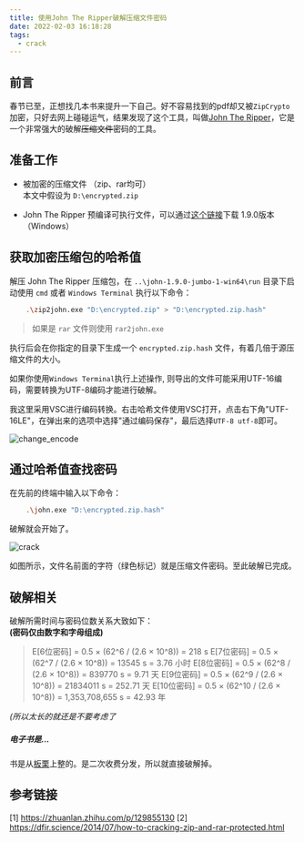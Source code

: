 ```yaml
---
title: 使用John The Ripper破解压缩文件密码
date: 2022-02-03 16:18:28
tags: 
  - crack
---
```


## 前言

春节已至，正想找几本书来提升一下自己。好不容易找到的pdf却又被`ZipCrypto`加密，只好去网上碰碰运气，结果发现了这个工具，叫做[John The Ripper](https://www.openwall.com/john/)，它是一个非常强大的破解~~压缩文件~~密码的工具。

## 准备工作

- 被加密的压缩文件 （zip、rar均可）  
  本文中假设为 `D:\encrypted.zip`

- John The Ripper 预编译可执行文件，可以通过[这个链接](https://www.openwall.com/john/k/john-1.9.0-jumbo-1-win64.zip)下载 1.9.0版本 （Windows）  

## 获取加密压缩包的哈希值

解压 John The Ripper 压缩包，在 `..\john-1.9.0-jumbo-1-win64\run` 目录下启动使用 `cmd` 或者 `Windows Terminal` 执行以下命令：

```bash
    .\zip2john.exe "D:\encrypted.zip" > "D:\encrypted.zip.hash"
```

> 如果是 `rar` 文件则使用 `rar2john.exe`

执行后会在你指定的目录下生成一个 `encrypted.zip.hash` 文件，有着几倍于源压缩文件的大小。

如果你使用`Windows Terminal`执行上述操作, 则导出的文件可能采用UTF-16编码，需要转换为UTF-8编码才能进行破解。

我这里采用VSC进行编码转换。右击哈希文件使用VSC打开，点击右下角"UTF-16LE"，在弹出来的选项中选择"通过编码保存"，最后选择`UTF-8 utf-8`即可。

![change_encode](change_encode.png)

## 通过哈希值查找密码

在先前的终端中输入以下命令：

```bash
    .\john.exe "D:\encrypted.zip.hash"
```

破解就会开始了。

![crack](crack.png)

如图所示，文件名前面的字符（绿色标记）就是压缩文件密码。至此破解已完成。

## 破解相关

破解所需时间与密码位数关系大致如下：  
**(密码仅由数字和字母组成)**

> E[6位密码] = 0.5 × (62^6 / (2.6 × 10^8)) = 218 s
  E[7位密码] = 0.5 × (62^7 / (2.6 × 10^8)) = 13545 s = 3.76 小时
  E[8位密码] = 0.5 × (62^8 / (2.6 × 10^8)) = 839770 s = 9.71 天
  E[9位密码] = 0.5 × (62^9 / (2.6 × 10^8)) = 21834011 s = 252.71 天
  E[10位密码] = 0.5 × (62^10 / (2.6 × 10^8)) = 1,353,708,655 s = 42.93 年

*(所以太长的就还是不要考虑了*

##### 电子书是...

书是从[板栗](http://blogss.cn/)上整的。是二次收费分发，所以就直接破解掉。

## 参考链接

[1] <https://zhuanlan.zhihu.com/p/129855130>
[2] <https://dfir.science/2014/07/how-to-cracking-zip-and-rar-protected.html>
